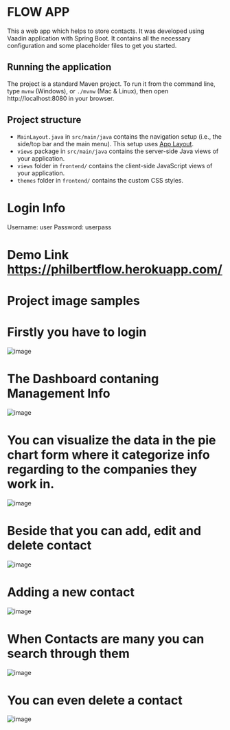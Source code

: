 # FLOW APP

This a web app which helps to store contacts. It was developed using Vaadin application with Spring Boot.
It contains all the necessary configuration and some placeholder files to get you started.

## Running the application

The project is a standard Maven project. To run it from the command line,
type `mvnw` (Windows), or `./mvnw` (Mac & Linux), then open
http://localhost:8080 in your browser.

## Project structure

- `MainLayout.java` in `src/main/java` contains the navigation setup (i.e., the
  side/top bar and the main menu). This setup uses
  [App Layout](https://vaadin.com/components/vaadin-app-layout).
- `views` package in `src/main/java` contains the server-side Java views of your application.
- `views` folder in `frontend/` contains the client-side JavaScript views of your application.
- `themes` folder in `frontend/` contains the custom CSS styles.

# Login Info

Username: user
Password: userpass

# Demo Link https://philbertflow.herokuapp.com/

# Project image samples
# Firstly you have to login
![image](https://user-images.githubusercontent.com/74615179/151060127-0240b9de-a3e1-418a-9466-34e474eaf3d9.png)
# The Dashboard contaning Management Info
![image](https://user-images.githubusercontent.com/74615179/151060143-3882d65a-5c85-408e-bae7-7f03b06cdbd6.png)
# You can visualize the data in the pie chart form where it categorize info regarding to the companies they work in.
![image](https://user-images.githubusercontent.com/74615179/151060164-796ec584-171a-4219-901e-e8d76709f05c.png)
# Beside that you can add, edit and delete contact
![image](https://user-images.githubusercontent.com/74615179/151060177-ad69ba47-2afa-4482-b539-424a2cd7fa09.png)
# Adding a new contact
![image](https://user-images.githubusercontent.com/74615179/151060268-7f650c68-13ba-4332-a89f-47775b52110e.png)
# When Contacts are many you can search through them
![image](https://user-images.githubusercontent.com/74615179/151060190-de062eff-3c18-49df-9415-d439bb02188c.png)
# You can even delete a contact
![image](https://user-images.githubusercontent.com/74615179/151060212-06e8f2df-ece1-4305-954e-fa08819b6556.png)

